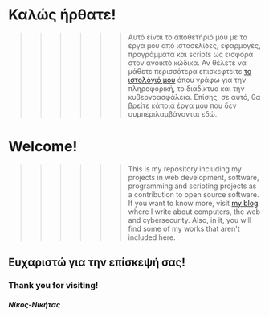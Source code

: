                                       
#                                              Καλώς ήρθατε!

>>>>>>Αυτό είναι το αποθετήριό μου με τα έργα μου από ιστοσελίδες, εφαρμογές, προγράμματα και scripts ως εισφορά στον ανοικτό κώδικα. 
Αν θέλετε να μάθετε περισσότερα επισκεφτείτε [το ιστολόγιό μου](https://texploringblog.blogspot.com/) όπου γράφω για την πληροφορική, το διαδίκτυο και την κυβερνοασφάλεια. Επίσης, σε αυτό, θα βρείτε κάποια έργα μου που δεν συμπεριλαμβάνονται εδώ. 

#                                               Welcome!
>>>>>>This is my repository including my projects in web development, software, programming and scripting projects as a contribution to open source software.
If you want to know more, visit [my blog](https://texploringblog.blogspot.com/) where I write about computers, the web and cybersecurity. Also, in it, you will find some of my works that aren't included here. 

##                                               Ευχαριστώ για την επίσκεψή σας!
###                                               Thank you for visiting!

####                                                     _Νίκος-Νικήτας_
